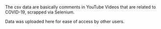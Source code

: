 The csv data are basically comments in YouTube Videos that are related to COVID-19, scrapped via Selenium. 

Data was uploaded here for ease of access by other users.

